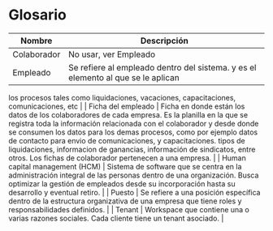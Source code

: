 # Glosario

| Nombre | Descripción |
| --- | --- |
| Colaborador | No usar, ver Empleado |
| Empleado | Se refiere al empleado dentro del sistema. y es el elemento al que se le aplican
los procesos tales como liquidaciones, vacaciones, capacitaciones,
comunicaciones, etc |
| Ficha del empleado | Ficha en donde están los datos de los colaboradores de cada empresa.
Es la planilla en la que se registra toda la información relacionada con el
colaborador y desde donde se consumen los datos para los demas procesos,
como por ejemplo datos de contacto para envio de comunicaciones, y
capacitaciones. tipos de liquidaciones, informacion de ganancias, información
de sindicatos, entre otros.
Los fichas de colaborador pertenecen a una empresa. |
| Human capital management (HCM) | Sistema de software que se centra en la administración integral de las personas dentro de una organización. Busca optimizar la gestión de empleados desde su incorporación hasta su desarrollo y eventual retiro. |
| Puesto | Se refiere a una posición específica dentro de la estructura organizativa de una empresa que tiene roles y responsabilidades definidos. |
| Tenant | Workspace que contiene una o varias razones sociales. Cada cliente
tiene un tenant asociado. |
